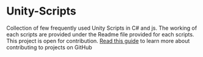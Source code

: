 # Unity-Scripts
Collection of few frequently used Unity Scripts in C# and js. The working of each scripts are provided under the Readme file provided for each scripts. This project is open for contribution. [Read this guide](https://guides.github.com/activities/contributing-to-open-source/) to learn more about contributing to projects on GitHub 

